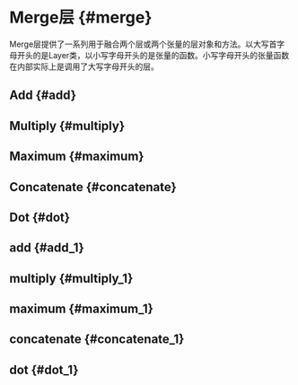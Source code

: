 # Merge层 {#merge}

Merge层提供了一系列用于融合两个层或两个张量的层对象和方法。以大写首字母开头的是Layer类，以小写字母开头的是张量的函数。小写字母开头的张量函数在内部实际上是调用了大写字母开头的层。

## Add {#add}

## Multiply {#multiply}

## Maximum {#maximum}

## Concatenate {#concatenate}

## Dot {#dot}

## add {#add_1}

## multiply {#multiply_1}

## maximum {#maximum_1}

## concatenate {#concatenate_1}

## dot {#dot_1}





